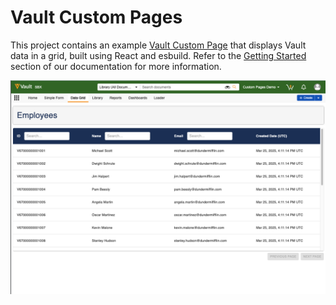 # Vault Custom Pages

This project contains an example [Vault Custom Page](https://developer.veevavault.com/custompages/) that displays 
Vault data in a grid, built using React and esbuild. Refer to the [Getting Started](https://developer.veevavault.com/custompages/#getting-started) 
section of our documentation for more information.

![data-grid.png](data-grid.png)